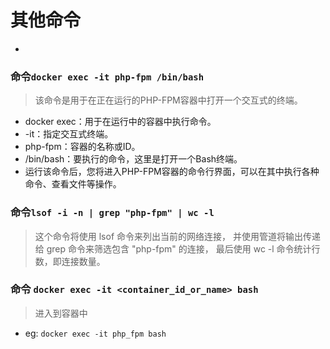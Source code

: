# 其他命令
- 
### 命令`docker exec -it php-fpm /bin/bash`
> 该命令是用于在正在运行的PHP-FPM容器中打开一个交互式的终端。
- docker exec：用于在运行中的容器中执行命令。
- -it：指定交互式终端。
- php-fpm：容器的名称或ID。
- /bin/bash：要执行的命令，这里是打开一个Bash终端。
- 运行该命令后，您将进入PHP-FPM容器的命令行界面，可以在其中执行各种命令、查看文件等操作。






### 命令`lsof -i -n | grep "php-fpm" | wc -l`
> 这个命令将使用 lsof 命令来列出当前的网络连接，
> 并使用管道将输出传递给 grep 命令来筛选包含 "php-fpm" 的连接，
> 最后使用 wc -l 命令统计行数，即连接数量。

### 命令 `docker exec -it <container_id_or_name> bash`
> 进入到容器中
- eg: `docker exec -it php_fpm bash`